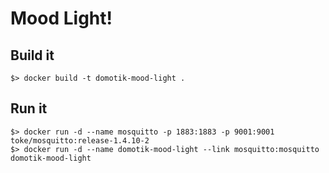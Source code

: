 # Mood Light!

## Build it

```
$> docker build -t domotik-mood-light .
```

## Run it

```
$> docker run -d --name mosquitto -p 1883:1883 -p 9001:9001 toke/mosquitto:release-1.4.10-2
$> docker run -d --name domotik-mood-light --link mosquitto:mosquitto domotik-mood-light
```
